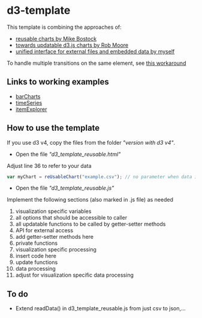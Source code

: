 # d3-template
This template is combining the approaches of:
* [reusable charts by Mike Bostock](https://bost.ocks.org/mike/chart/)
* [towards updatable d3.js charts by Rob Moore](https://www.toptal.com/d3-js/towards-reusable-d3-js-charts)
* [unified interface for external files and embedded data by myself](https://github.com/EE2dev/item-explorer) 

To handle multiple transitions on the same element, see [this workaround](https://bl.ocks.org/mbostock/5348789)

## Links to working examples
* [barCharts](http://bl.ocks.org/ee2dev/264df2edf12a0b95577fee517d2ac139)
* [timeSeries](http://bl.ocks.org/ee2dev/fca9603546f74b4f2c9ee0e7d811659d)
* [itemExplorer](https://github.com/EE2dev/item-explorer)

## How to use the template

If you use d3 v4, copy the files from the folder *"version with d3 v4"*.
* Open the file *"d3_template_reusable.html"*

Adjust line 36 to refer to your data
```js
var myChart = reUsableChart("example.csv"); // no parameter when data is embedded in <pre> tag, otherwise reUsableChart(file);
```

* Open the file *"d3_template_reusable.js"*

Implement the following sections (also marked in .js file) as needed

1. visualization specific variables
  1. all options that should be accessible to caller
  2. all updatable functions to be called by getter-setter methods
2. API for external access
  1. add getter-setter  methods here
3. private functions
4. visualization specific processing
  1. insert code here
  2. update functions
5. data processing
  1. adjust for visualization specific data processing


## To do
* Extend readData() in d3_template_reusable.js from just csv to json,...
